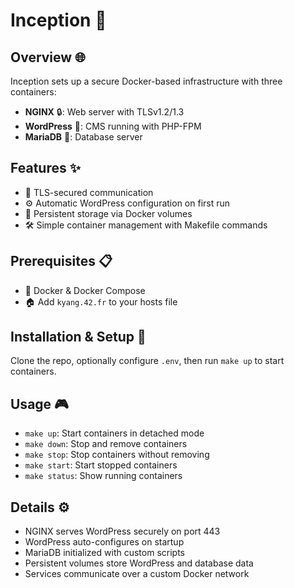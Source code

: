 # Inception 🐳

## Overview 🌐  
Inception sets up a secure Docker-based infrastructure with three containers:  
- **NGINX** 🔒: Web server with TLSv1.2/1.3  
- **WordPress** 📝: CMS running with PHP-FPM  
- **MariaDB** 💾: Database server  

## Features ✨  
- 🔐 TLS-secured communication  
- ⚙️ Automatic WordPress configuration on first run  
- 💾 Persistent storage via Docker volumes  
- 🛠️ Simple container management with Makefile commands  

## Prerequisites 📋  
- 🐳 Docker & Docker Compose  
- 🏠 Add `kyang.42.fr` to your hosts file  

## Installation & Setup 🚀  
Clone the repo, optionally configure `.env`, then run `make up` to start containers.

## Usage 🎮  
- `make up`: Start containers in detached mode  
- `make down`: Stop and remove containers  
- `make stop`: Stop containers without removing  
- `make start`: Start stopped containers  
- `make status`: Show running containers  

## Details ⚙️  
- NGINX serves WordPress securely on port 443  
- WordPress auto-configures on startup  
- MariaDB initialized with custom scripts  
- Persistent volumes store WordPress and database data  
- Services communicate over a custom Docker network  

